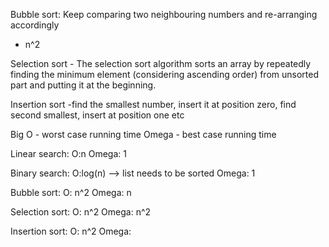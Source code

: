 Bubble sort: Keep comparing two neighbouring numbers and re-arranging accordingly
 - n^2

Selection sort - The selection sort algorithm sorts an array by repeatedly finding the minimum element (considering ascending order) from unsorted part and putting it at the beginning.

Insertion sort -find the smallest number, insert it at position zero, find second smallest, insert at position one etc

Big O - worst case running time
Omega - best case running time

Linear search:
O:n
Omega: 1

Binary search:
O:log(n) --> list needs to be sorted
Omega: 1

Bubble sort:
O: n^2
Omega: n

Selection sort:
O: n^2
Omega: n^2

Insertion sort:
O: n^2
Omega: 
